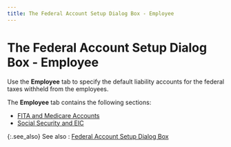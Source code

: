 ```yaml
---
title: The Federal Account Setup Dialog Box - Employee
---
```


# The Federal Account Setup Dialog Box - Employee


Use the **Employee** tab to specify the default liability accounts for the federal taxes withheld from the employees.


The **Employee** tab contains the following sections:

- [FITA and Medicare Accounts]({{site.prl_baseurl}}/misc/fita_and_medicare_accounts.html)
- [Social Security and EIC]({{site.prl_baseurl}}/misc/social_security_and_eic_accounts.html)



{:.see_also}
See also
: [Federal Account Setup Dialog Box]({{site.prl_baseurl}}/misc/the_federal_account_setup_dialog_box_1.html)
